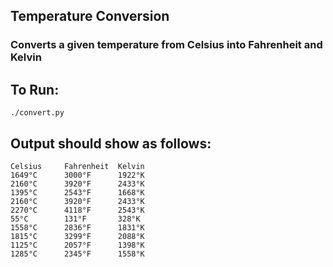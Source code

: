 ## Temperature Conversion

### Converts a given temperature from Celsius into Fahrenheit and Kelvin

## To Run:

`./convert.py`

## Output should show as follows:
```
Celsius		Fahrenheit	Kelvin
1649°C		3000°F		1922°K
2160°C		3920°F		2433°K
1395°C		2543°F		1668°K
2160°C		3920°F		2433°K
2270°C		4118°F		2543°K
55°C		131°F		328°K
1558°C		2836°F		1831°K
1815°C		3299°F		2088°K
1125°C		2057°F		1398°K
1285°C		2345°F		1558°K
```
